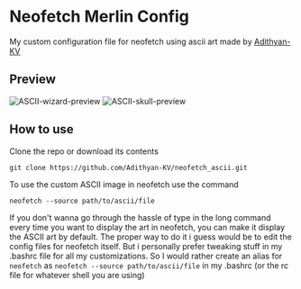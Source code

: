 # Neofetch Merlin Config
My custom configuration file for neofetch using ascii art made by [Adithyan-KV](https://github.com/Adithyan-KV)

## Preview
![ASCII-wizard-preview](/images/merlin.png)
![ASCII-skull-preview](/images/skull.png)

## How to use
Clone the repo or download its contents

`
git clone https://github.com/Adithyan-KV/neofetch_ascii.git
`

To use the custom ASCII image in neofetch use the command

`
neofetch --source path/to/ascii/file
`

If you don't wanna go through the hassle of type in the long command every time you want to display the art in neofetch, you can make it display the ASCII art by default. The proper way to do it i guess would be to edit the config files for neofetch itself. But i personally prefer tweaking stuff in my .bashrc file for all my customizations. So I would rather create an alias for `neofetch` as `neofetch --source path/to/ascii/file` in my .bashrc (or the rc file for whatever shell you are using)
